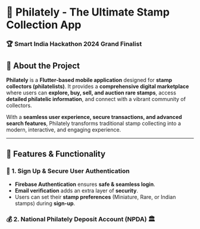 # 📮 Philately - The Ultimate Stamp Collection App

### 🏆 Smart India Hackathon 2024 Grand Finalist


## 🌟 About the Project 


**Philately** is a **Flutter-based mobile application** designed for **stamp collectors (philatelists)**. It provides a **comprehensive digital marketplace** where users can **explore, buy, sell, and auction rare stamps**, access **detailed philatelic information**, and connect with a vibrant community of collectors.  


With a **seamless user experience, secure transactions, and advanced search features**, Philately transforms traditional stamp collecting into a modern, interactive, and engaging experience.

---


## 🚀 Features & Functionality

### 📝 1. Sign Up & Secure User Authentication
- **Firebase Authentication** ensures **safe & seamless login**.
- **Email verification** adds an extra layer of **security**.
- Users can set their **stamp preferences** (Miniature, Rare, or Indian stamps) during **sign-up**.


### 💰 2. National Philately Deposit Account (NPDA) 🏛️
